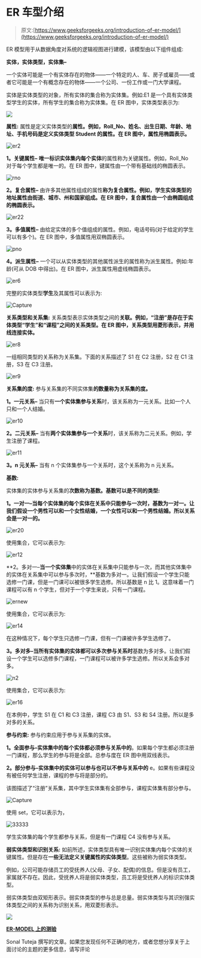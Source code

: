 # ER 车型介绍

> 原文:[https://www.geeksforgeeks.org/introduction-of-er-model/](https://www.geeksforgeeks.org/introduction-of-er-model/)

ER 模型用于从数据角度对系统的逻辑视图进行建模，该模型由以下组件组成:

**实体，实体类型，实体集–**

一个实体可能是一个有实体存在的物体——一个特定的人、车、房子或雇员——或者它可能是一个有概念存在的物体——一个公司、一份工作或一门大学课程。

实体是实体类型的对象，所有实体的集合称为实体集。例如:E1 是一个具有实体类型学生的实体，所有学生的集合称为实体集。在 ER 图中，实体类型表示为:

![](img/83ecf5eae2fcee5fece9587e3cbfcc3b.png)

**属性:**
属性是定义实体类型的**属性。例如，Roll_No、姓名、出生日期、年龄、地址、手机号码是定义实体类型 Student 的属性。在 ER 图中，属性用椭圆表示。**

![er2](img/db7df8f9677757c145d408220da19d49.png)

**1。关键属性–**
**唯一标识实体集内每个实体**的属性称为关键属性。例如，Roll_No 对于每个学生都是唯一的。在 ER 图中，键属性由一个带有基础线的椭圆表示。

![rno](img/4a1d63f4322682d82c3d477729d8a948.png)

**2。复合属性–**
由许多其他属性组成的属性**称为复合属性。例如，学生实体类型的地址属性由街道、城市、州和国家组成。在 ER 图中，复合属性由一个由椭圆组成的椭圆表示。**

![er22](img/cb22de6514da48ea6f6625db89b51c0b.png)

**3。多值属性–**
由给定实体的多个值组成的属性。例如，电话号码(对于给定的学生可以有多个)。在 ER 图中，多值属性用双椭圆表示。

![pno](img/d1196f6411b70be29b349a8a211e0ee9.png)

**4。派生属性–**
一个可以从实体类型的其他属性派生的属性称为派生属性。例如:年龄(可从 DOB 中得出)。在 ER 图中，派生属性用虚线椭圆表示。

![er6](img/934170b0b48d89e912dddb318c22758f.png)

完整的实体类型**学生**及其属性可以表示为:

![Capture](img/74da221eaa6aa55d955191b0df1979d7.png)

**关系类型和关系集:**
关系类型表示实体类型之间的**关联。例如，“注册”是存在于实体类型“学生”和“课程”之间的关系类型。在 ER 图中，关系类型用菱形表示，并用线连接实体。**

![er8](img/c0ea1364d4f598fea887f115ceae7f45.png)

一组相同类型的关系称为关系集。下面的关系描述了 S1 在 C2 注册，S2 在 C1 注册，S3 在 C3 注册。

![er9](img/0a985703e24488eb2e1f8b01b269061a.png)

**关系集的度:**
参与关系集的不同实体集**的数量称为关系集的度。**

**1。一元关系–**
当只有**一个实体集参与关系**时，该关系称为一元关系。比如一个人只和一个人结婚。

![er10](img/f29d2b13fdaddb3bb2781194541a76bc.png)

**2。二元关系–**
当有**两个实体集参与一个关系**时，该关系称为二元关系。例如，学生注册了课程。

![er11](img/c0ea1364d4f598fea887f115ceae7f45.png)

**3。n 元关系–**
当有 n 个实体集参与一个关系时，这个关系称为 n 元关系。

**基数:**

实体集的实体参与关系集的**次数称为基数。基数可以是不同的类型:**

**1。一对一–**当每个实体集的每个实体在关系中只能参与**一次时，基数为一对一。让我们假设一个男性可以和一个女性结婚，一个女性可以和一个男性结婚。所以关系会是一对一的。**

![er20](img/59ba6668ebca70a7614293b0219f98a8.png)

使用集合，它可以表示为:

![er12](img/18a23fd04b2e87761b2c00c8ed4b4624.png)

**2。多对一–**当一个实体集**中的实体在关系集中只能参与一次，而其他实体集中的实体在关系集中可以参与多次时，**基数为多对一。让我们假设一个学生只能选修一门课，但是一门课可以被很多学生选修。所以基数是 n 比 1。这意味着一门课程可以有 n 个学生，但对于一个学生来说，只有一门课程。

![ernew](img/0f9c958d150b77078c17a7d4fef3f264.png)

使用集合，它可以表示为:

![er14](img/1a86310bc5f3e4774e5eed6b6a9023c1.png)

在这种情况下，每个学生只选修一门课，但有一门课被许多学生选修了。

**3。多对多–**当所有实体集的实体都可以**多次参与关系时**基数为多对多。让我们假设一个学生可以选修多门课程，一门课程可以被许多学生选修。所以关系会多对多。

![n2](img/11a017b49c812458291ba8998a92dcda.png)

使用集合，它可以表示为:

![er16](img/8c6292884b559262f40a6a70fcbd2b84.png)

在本例中，学生 S1 在 C1 和 C3 注册，课程 C3 由 S1、S3 和 S4 注册。所以是多对多的关系。

**参与约束:**
参与约束应用于参与关系集的实体。

**1。全面参与–**实体集**中的每个实体都必须参与关系中的**。如果每个学生都必须注册一门课程，那么学生的参与将是全部。总参与度在 ER 图中用双线表示。

**2。部分参与–**实体集**中的实体可以参与也可以不参与关系中的** e。如果有些课程没有被任何学生注册，课程的参与将是部分的。

该图描述了“注册”关系集，其中学生实体集有全部参与，课程实体集有部分参与。

![Capture](img/d13d9444793583311628eca8609c9eaf.png)

使用 set，它可以表示为，

![33333](img/1eff945f469b8fc62e03fe91acede762.png)

学生实体集的每个学生都参与关系，但是有一门课程 C4 没有参与关系。

**弱实体类型和识别关系:**
如前所述，实体类型具有唯一识别实体集内每个实体的关键属性。但是存在**一些无法定义关键属性的实体类型**。这些被称为弱实体类型。

例如，公司可能存储员工的受抚养人(父母、子女、配偶)的信息。但是没有员工，家属就不存在。因此，受抚养人将是弱实体类型，员工将是受抚养人的标识实体类型。

弱实体类型由双矩形表示。弱实体类型的参与总是总量。弱实体类型与其识别强实体类型之间的关系称为识别关系，用双菱形表示。

![](img/2f7ef073284c2916332b7c359db195da.png)

[**ER-MODEL 上的测验**](https://www.geeksforgeeks.org/dbms-gq/er-and-relational-models-gq/)

Sonal Tuteja 撰写的文章。如果您发现任何不正确的地方，或者您想分享关于上面讨论的主题的更多信息，请写评论